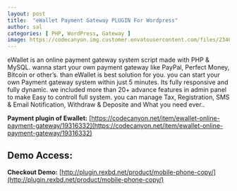 ```yaml
---
layout: post
title:  "eWallet Payment Gateway PLUGIN For Wordpress"
author: sal
categories: [ PHP, WordPress, Gateway ]
image: https://codecanyon.img.customer.envatousercontent.com/files/234046894/cover.jpg?auto=compress%2Cformat&fit=crop&crop=top&max-h=8000&max-w=590&s=a1577b658884c111e19e6c752a0d0b74
---
```

eWallet is an online payment gateway system script made with PHP & MySQL. wanna start your own payment gateway like PayPal, Perfect Money, Bitcoin or other’s. than eWallet is best solution for you. you can start your own Payment gateway system within just 5 minutes. Its fully responsive and fully dynamic. we included more than 20+ advance features in admin panel to make Easy to controll full system. you can manage Tax, Registration, SMS & Email Notification, Withdraw & Deposite and What you need ever..  

**Payment plugin of Ewallet:** [https://codecanyon.net/item/ewallet-online-payment-gateway/19316332](https://codecanyon.net/item/ewallet-online-payment-gateway/19316332)  

## Demo Access:

**Checkout Demo:** [http://plugin.rexbd.net/product/mobile-phone-copy/](http://plugin.rexbd.net/product/mobile-phone-copy/)